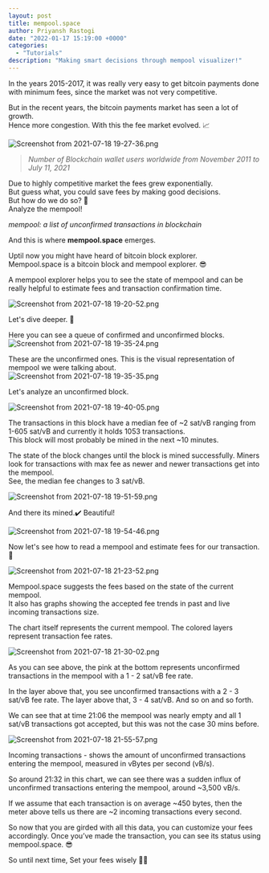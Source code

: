 ```yaml
---
layout: post
title: mempool.space
author: Priyansh Rastogi
date: "2022-01-17 15:19:00 +0000"
categories:
  - "Tutorials"
description: "Making smart decisions through mempool visualizer!"
---
```


In the years 2015-2017, it was really very easy to get bitcoin payments done with minimum fees, since the market was not very competitive.

But in the recent years, the bitcoin payments market has seen a lot of growth.  
Hence more congestion. With this the fee market evolved. 📈

![Screenshot from 2021-07-18 19-27-36.png](https://cdn.hashnode.com/res/hashnode/image/upload/v1626616689256/pUVgvEMLf.png)

> *Number of Blockchain wallet users worldwide from November 2011 to July 11, 2021*

Due to highly competitive market the fees grew exponentially.  
But guess what, you could save fees by making good decisions.  
But how do we do so? 🤔  
Analyze the mempool!

*mempool: a list of unconfirmed transactions in blockchain*

And this is where **mempool.space** emerges.

Uptil now you might have heard of bitcoin block explorer.  
Mempool.space is a bitcoin block and mempool explorer. 😎

A mempool explorer helps you to see the state of mempool and can be really helpful to estimate fees and transaction confirmation time.

![Screenshot from 2021-07-18 19-20-52.png](https://cdn.hashnode.com/res/hashnode/image/upload/v1626616267126/tH4FoG9Vi.png)

Let's dive deeper. 🌊

Here you can see a queue of confirmed and unconfirmed blocks.  
![Screenshot from 2021-07-18 19-35-24.png](https://cdn.hashnode.com/res/hashnode/image/upload/v1626617156416/TdAisKaaJ.png)

These are the unconfirmed ones. This is the visual representation of mempool we were talking about.  
![Screenshot from 2021-07-18 19-35-35.png](https://cdn.hashnode.com/res/hashnode/image/upload/v1626617281490/ZF0Zg6lb6.png)

Let's analyze an unconfirmed block.

![Screenshot from 2021-07-18 19-40-05.png](https://cdn.hashnode.com/res/hashnode/image/upload/v1626617416205/xrBawgWf5.png)

The transactions in this block have a median fee of ~2 sat/vB ranging from 1-605 sat/vB and currently it holds 1053 transactions.  
This block will most probably be mined in the next ~10 minutes.

The state of the block changes until the block is mined successfully. Miners look for transactions with max fee as newer and newer transactions get into the mempool.  
See, the median fee changes to 3 sat/vB.

![Screenshot from 2021-07-18 19-51-59.png](https://cdn.hashnode.com/res/hashnode/image/upload/v1626618279545/m_7G-t8Vq.png)

And there its mined.✔️ Beautiful!

![Screenshot from 2021-07-18 19-54-46.png](https://cdn.hashnode.com/res/hashnode/image/upload/v1626618309063/a81c2OVqkh.png)

Now let's see how to read a mempool and estimate fees for our transaction. 🧐

![Screenshot from 2021-07-18 21-23-52.png](https://cdn.hashnode.com/res/hashnode/image/upload/v1626623655104/J-tIWOojS.png)

Mempool.space suggests the fees based on the state of the current mempool.  
It also has graphs showing the accepted fee trends in past and live incoming transactions size.

The chart itself represents the current mempool. The colored layers represent transaction fee rates.

![Screenshot from 2021-07-18 21-30-02.png](https://cdn.hashnode.com/res/hashnode/image/upload/v1626625555365/yXLb-TOG7.png)

As you can see above, the pink at the bottom represents unconfirmed transactions in the mempool with a 1 - 2 sat/vB fee rate.

In the layer above that, you see unconfirmed transactions with a 2 - 3 sat/vB fee rate. The layer above that, 3 - 4 sat/vB. And so on and so forth.

We can see that at time 21:06 the mempool was nearly empty and all 1 sat/vB transactions got accepted, but this was not the case 30 mins before.

![Screenshot from 2021-07-18 21-55-57.png](https://cdn.hashnode.com/res/hashnode/image/upload/v1626625570723/FjlL3UgbZ.png)

Incoming transactions - shows the amount of unconfirmed transactions entering the mempool, measured in vBytes per second (vB/s).

So around 21:32 in this chart, we can see there was a sudden influx of unconfirmed transactions entering the mempool, around ~3,500 vB/s.

If we assume that each transaction is on average ~450 bytes, then the meter above tells us there are ~2 incoming transactions every second.

So now that you are girded with all this data, you can customize your fees accordingly. Once you’ve made the transaction, you can see its status using mempool.space. 😎

So until next time, Set your fees wisely 💸💪
